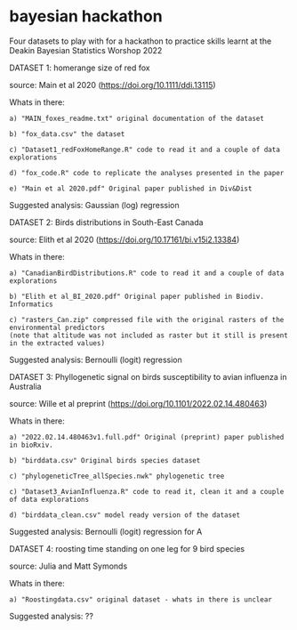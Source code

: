 # bayesian hackathon

Four datasets to play with for a hackathon to practice skills learnt at the Deakin Bayesian Statistics Worshop 2022







DATASET 1: homerange size of red fox

  source: Main et al 2020 (https://doi.org/10.1111/ddi.13115)

  Whats in there:
  
    a) "MAIN_foxes_readme.txt" original documentation of the dataset
    
    b) "fox_data.csv" the dataset
    
    c) "Dataset1_redFoxHomeRange.R" code to read it and a couple of data explorations
    
    d) "fox_code.R" code to replicate the analyses presented in the paper
    
    e) "Main et al 2020.pdf" Original paper published in Div&Dist

  Suggested analysis: Gaussian (log) regression





DATASET 2: Birds distributions in South-East Canada

  source: Elith et al 2020 (https://doi.org/10.17161/bi.v15i2.13384)
  
  Whats in there:
  
    a) "CanadianBirdDistributions.R" code to read it and a couple of data explorations
    
    b) "Elith et al_BI_2020.pdf" Original paper published in Biodiv. Informatics
    
    c) "rasters_Can.zip" compressed file with the original rasters of the environmental predictors 
    (note that altitude was not included as raster but it still is present in the extracted values)
    
  
  Suggested analysis: Bernoulli (logit) regression
  




DATASET 3: Phyllogenetic signal on birds susceptibility to avian influenza in Australia

  source: Wille et al preprint (https://doi.org/10.1101/2022.02.14.480463)
  
  Whats in there:
  
    a) "2022.02.14.480463v1.full.pdf" Original (preprint) paper published in bioRxiv.
    
    b) "birddata.csv" Original birds species dataset

    c) "phylogeneticTree_allSpecies.nwk" phylogenetic tree
    
    c) "Dataset3_AvianInfluenza.R" code to read it, clean it and a couple of data explorations
    
    d) "birddata_clean.csv" model ready version of the dataset 
  
  Suggested analysis: Bernoulli (logit) regression for A
  
    
    
    
  

DATASET 4: roosting time standing on one leg for 9 bird species

  source: Julia and Matt Symonds
  
  Whats in there:
  
    a) "Roostingdata.csv" original dataset - whats in there is unclear
  
  Suggested analysis: ??
  
  
